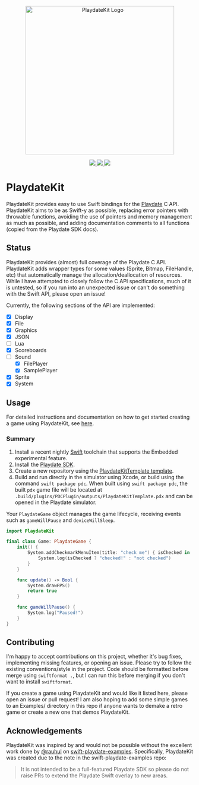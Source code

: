 <p align="center">
    <img src="https://github.com/finnvoor/PlaydateKit/assets/8284016/cc62d7bd-87bc-4f8e-9b0f-18998df28832" width="400" max-width="90%" alt="PlaydateKit Logo" />
</p>

<p align="center">
    <a href="https://www.swift.org/">
        <img src="https://img.shields.io/badge/Swift-6.0-f05237.svg" />
    </a>
    <a href="https://sdk.play.date">
        <img src="https://img.shields.io/badge/Playdate_SDK-2.5.0-ffc500.svg" />
    </a>
    <a href="https://github.com/finnvoor/PlaydateKit/actions/workflows/Build.yml">
        <img src="https://github.com/finnvoor/PlaydateKit/actions/workflows/Build.yml/badge.svg" />
    </a>
</p>

# PlaydateKit

PlaydateKit provides easy to use Swift bindings for the [Playdate](https://play.date/) C API. PlaydateKit aims to be as Swift-y as possible, replacing error pointers with throwable functions, avoiding the use of pointers and memory management as much as possible, and adding documentation comments to all functions (copied from the Playdate SDK docs).

## Status

PlaydateKit provides (almost) full coverage of the Playdate C API. PlaydateKit adds wrapper types for some values (Sprite, Bitmap, FileHandle, etc) that automatically manage the allocation/deallocation of resources. While I have attempted to closely follow the C API specifications, much of it is untested, so if you run into an unexpected issue or can't do something with the Swift API, please open an issue!

Currently, the following sections of the API are implemented:

- [x] Display
- [x] File
- [x] Graphics
- [x] JSON
- [ ] Lua
- [x] Scoreboards
- [ ] Sound
  - [x] FilePlayer
  - [x] SamplePlayer
- [x] Sprite
- [x] System

## Usage
For detailed instructions and documentation on how to get started creating a game using PlaydateKit, see [here](https://finnvoor.github.io/PlaydateKit/documentation/playdatekit).

### Summary
1. Install a recent nightly [Swift](https://www.swift.org/download/#snapshots) toolchain that supports the Embedded experimental feature.
2. Install the [Playdate SDK](https://play.date/dev/).
3. Create a new repository using the [PlaydateKitTemplate template](https://github.com/finnvoor/PlaydateKitTemplate).
5. Build and run directly in the simulator using Xcode, or build using the command `swift package pdc`. When built using `swift package pdc`, the built `pdx` game file will be located at `.build/plugins/PDCPlugin/outputs/PlaydateKitTemplate.pdx` and can be opened in the Playdate simulator.

Your `PlaydateGame` object manages the game lifecycle, receiving events such as `gameWillPause` and `deviceWillSleep`. 

```swift
import PlaydateKit

final class Game: PlaydateGame {
    init() {
        System.addCheckmarkMenuItem(title: "check me") { isChecked in
            System.log(isChecked ? "checked!" : "not checked")
        }
    }

    func update() -> Bool {
        System.drawFPS()
        return true
    }

    func gameWillPause() {
        System.log("Paused!")
    }
}
```

## Contributing
I'm happy to accept contributions on this project, whether it's bug fixes, implementing missing features, or opening an issue. Please try to follow the existing conventions/style in the project. Code should be formatted before merge using `swiftformat .`, but I can run this before merging if you don't want to install `swiftformat`.

If you create a game using PlaydateKit and would like it listed here, please open an issue or pull request! I am also hoping to add some simple games to an Examples/ directory in this repo if anyone wants to demake a retro game or create a new one that demos PlaydateKit.

## Acknowledgements

PlaydateKit was inspired by and would not be possible without the excellent work done by [@rauhul](https://github.com/rauhul) on [swift-playdate-examples](https://github.com/apple/swift-playdate-examples). Specifically, PlaydateKit was created due to the note in the swift-playdate-examples repo: 
> It is not intended to be a full-featured Playdate SDK so please do not raise PRs to extend the Playdate Swift overlay to new areas.
